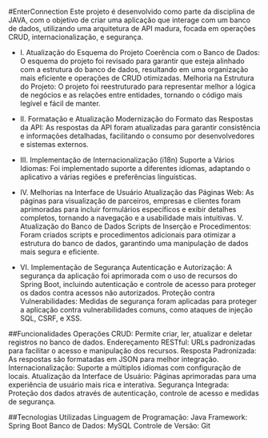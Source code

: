 #EnterConnection
Este projeto é desenvolvido como parte da disciplina de JAVA, com o objetivo de criar uma aplicação que interage com um banco de dados, utilizando uma arquitetura de API madura, focada em operações CRUD, internacionalização, e segurança.


- I. Atualização do Esquema do Projeto
Coerência com o Banco de Dados: O esquema do projeto foi revisado para garantir que esteja alinhado com a estrutura do banco de dados, resultando em uma organização mais eficiente e operações de CRUD otimizadas.
Melhoria na Estrutura do Projeto: O projeto foi reestruturado para representar melhor a lógica de negócios e as relações entre entidades, tornando o código mais legível e fácil de manter.

- II. Formatação e Atualização
Modernização do Formato das Respostas da API: As respostas da API foram atualizadas para garantir consistência e informações detalhadas, facilitando o consumo por desenvolvedores e sistemas externos.

- III. Implementação de Internacionalização (i18n)
Suporte a Vários Idiomas: Foi implementado suporte a diferentes idiomas, adaptando o aplicativo a várias regiões e preferências linguísticas.

- IV. Melhorias na Interface de Usuário
Atualização das Páginas Web: As páginas para visualização de parceiros, empresas e clientes foram aprimoradas para incluir formulários específicos e exibir detalhes completos, tornando a navegação e a usabilidade mais intuitivas.
V. Atualização do Banco de Dados
Scripts de Inserção e Procedimentos: Foram criados scripts e procedimentos adicionais para otimizar a estrutura do banco de dados, garantindo uma manipulação de dados mais segura e eficiente.

- VI. Implementação de Segurança
Autenticação e Autorização: A segurança da aplicação foi aprimorada com o uso de recursos do Spring Boot, incluindo autenticação e controle de acesso para proteger os dados contra acessos não autorizados.
Proteção contra Vulnerabilidades: Medidas de segurança foram aplicadas para proteger a aplicação contra vulnerabilidades comuns, como ataques de injeção SQL, CSRF, e XSS.

##Funcionalidades
Operações CRUD: Permite criar, ler, atualizar e deletar registros no banco de dados.
Endereçamento RESTful: URLs padronizadas para facilitar o acesso e manipulação dos recursos.
Resposta Padronizada: As respostas são formatadas em JSON para melhor integração.
Internacionalização: Suporte a múltiplos idiomas com configuração de locais.
Atualização da Interface de Usuário: Páginas aprimoradas para uma experiência de usuário mais rica e interativa.
Segurança Integrada: Proteção dos dados através de autenticação, controle de acesso e medidas de segurança.

##Tecnologias Utilizadas
Linguagem de Programação: Java
Framework: Spring Boot
Banco de Dados: MySQL
Controle de Versão: Git
